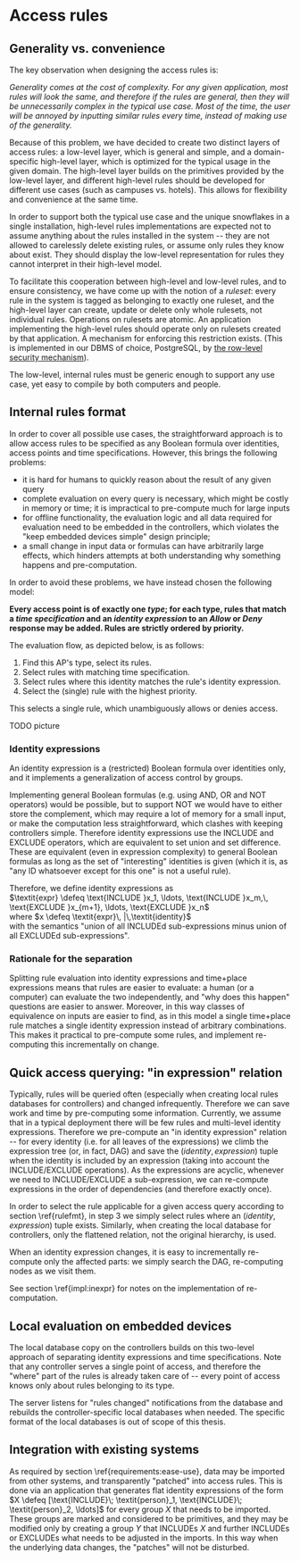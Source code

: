 Access rules
============

Generality vs. convenience
--------------------------

The key observation when designing the access rules is: 

*Generality comes at the cost of complexity. For any given application, most rules will look the same, and therefore if the rules are general, then they will be unnecessarily complex in the typical use case. Most of the time, the user will be annoyed by inputting similar rules every time, instead of making use of the generality.*

Because of this problem, we have decided to create two distinct layers of access rules: a low-level layer, which is general and simple, and a domain-specific high-level layer, which is optimized for the typical usage in the given domain. The high-level layer builds on the primitives provided by the low-level layer, and different high-level rules should be developed for different use cases (such as campuses vs. hotels). This allows for flexibility and convenience at the same time.

In order to support both the typical use case and the unique snowflakes in a single installation, high-level rules implementations are expected not to assume anything about the rules installed in the system -- they are not allowed to carelessly delete existing rules, or assume only rules they know about exist. They should display the low-level representation for rules they cannot interpret in their high-level model.

To facilitate this cooperation between high-level and low-level rules, and to ensure consistency, we have come up with the notion of a *ruleset*: every rule in the system is tagged as belonging to exactly one ruleset, and the high-level layer can create, update or delete only whole rulesets, not individual rules. Operations on rulesets are atomic. An application implementing the high-level rules should operate only on rulesets created by that application. A mechanism for enforcing this restriction exists. (This is implemented in our DBMS of choice, PostgreSQL, by [the row-level security mechanism](https://www.postgresql.org/docs/9.5/static/ddl-rowsecurity.html)).

The low-level, internal rules must be generic enough to support any use case, yet easy to compile by both computers and people.

Internal rules format
---------------------

In order to cover all possible use cases, the straightforward approach is to allow access rules to be specified as any Boolean formula over identities, access points and time specifications. However, this brings the following problems:

 - it is hard for humans to quickly reason about the result of any given query
 - complete evaluation on every query is necessary, which might be costly in memory or time; it is impractical to pre-compute much for large inputs
 - for offline functionality, the evaluation logic and all data required for evaluation need to be embedded in the controllers, which violates the "keep embedded devices simple" design principle;
 - a small change in input data or formulas can have arbitrarily large effects, which hinders attempts at both understanding why something happens and pre-computation.

In order to avoid these problems, we have instead chosen the following model:

**Every access point is of exactly one _type_; for each type, rules that match a _time specification_ and an _identity expression_ to an _Allow_ or _Deny_ response may be added. Rules are strictly ordered by priority.**

The evaluation flow, as depicted below, is as follows:

1. Find this AP's type, select its rules.
2. Select rules with matching time specification.
3. Select rules where this identity matches the rule's identity expression.
4. Select the (single) rule with the highest priority.

This selects a single rule, which unambiguously allows or denies access.

TODO picture

### Identity expressions

An identity expression is a (restricted) Boolean formula over identities only, and it implements a generalization of access control by groups.

Implementing general Boolean formulas (e.g. using AND, OR and NOT operators) would be possible, but to support NOT we would have to either store the complement, which may require a lot of memory for a small input, or make the computation less straightforward, which clashes with keeping controllers simple. Therefore identity expressions use the INCLUDE and EXCLUDE operators, which are equivalent to set union and set difference. These are equivalent (even in expression complexity) to general Boolean formulas as long as the set of "interesting" identities is given (which it is, as "any ID whatsoever except for this one" is not a useful rule).

Therefore, we define identity expressions as\
$\textit{expr} \defeq \text{INCLUDE }x_1, \ldots, \text{INCLUDE }x_m,\, \text{EXCLUDE }x_{m+1}, \ldots, \text{EXCLUDE }x_n$\
where $x \defeq \textit{expr}\, |\,\textit{identity}$\
with the semantics "union of all INCLUDEd sub-expressions minus union of all EXCLUDEd sub-expressions".

### Rationale for the separation

Splitting rule evaluation into identity expressions and time+place expressions means that rules are easier to evaluate: a human (or a computer) can evaluate the two independently, and "why does this happen" questions are easier to answer. Moreover, in this way classes of equivalence on inputs are easier to find, as in this model a single time+place rule matches a single identity expression instead of arbitrary combinations. This makes it practical to pre-compute some rules, and implement re-computing this incrementally on change.


Quick access querying: "in expression" relation
-----------------------------------------------

Typically, rules will be queried often (especially when creating local rules databases for controllers) and changed infrequently. Therefore we can save work and time by pre-computing some information. Currently, we assume that in a typical deployment there will be few rules and multi-level identity expressions. Therefore we pre-compute an "in identity expression" relation -- for every identity (i.e. for all leaves of the expressions) we climb the expression tree (or, in fact, DAG) and save the $(\textit{identity}, \textit{expression})$ tuple when the identity is included by an expression (taking into account the INCLUDE/EXCLUDE operations). As the expressions are acyclic, whenever we need to INCLUDE/EXCLUDE a sub-expression, we can re-compute expressions in the order of dependencies (and therefore exactly once).

In order to select the rule applicable for a given access query according to section \ref{rulefmt}, in step 3 we simply select rules where an $(\textit{identity}, \textit{expression})$ tuple exists. Similarly, when creating the local database for controllers, only the flattened relation, not the original hierarchy, is used.

When an identity expression changes, it is easy to incrementally re-compute only the affected parts: we simply search the DAG, re-computing nodes as we visit them.

See section \ref{impl:inexpr} for notes on the implementation of re-computation.


Local evaluation on embedded devices
------------------------------------

The local database copy on the controllers builds on this two-level approach of separating identity expressions and time specifications. Note that any controller serves a single point of access, and therefore the "where" part of the rules is already taken care of -- every point of access knows only about rules belonging to its type.

The server listens for "rules changed" notifications from the database and rebuilds the controller-specific local databases when needed. The specific format of the local databases is out of scope of this thesis.


Integration with existing systems
---------------------------------

As required by section \ref{requirements:ease-use}, data may be imported from other systems, and transparently "patched" into access rules. This is done via an application that generates flat identity expressions of the form $X \defeq [\text{INCLUDE}\; \textit{person}_1, \text{INCLUDE}\; \textit{person}_2, \ldots]$ for every group $X$ that needs to be imported. These groups are marked and considered to be primitives, and they may be modified only by creating a group $Y$ that INCLUDEs $X$ and further INCLUDEs or EXCLUDEs what needs to be adjusted in the imports. In this way when the underlying data changes, the "patches" will not be disturbed.
